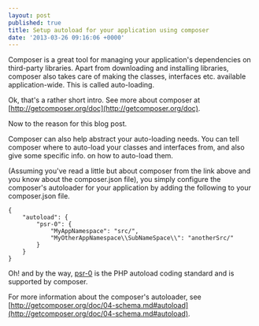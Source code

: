 ```yaml
---
layout: post
published: true
title: Setup autoload for your application using composer
date: '2013-03-26 09:16:06 +0000'
---
```

Composer is a great tool for managing your application's dependencies on third-party libraries.
Apart from downloading and installing libraries, composer also takes care of making the classes, interfaces etc. available application-wide. This is called auto-loading.

Ok, that's a rather short intro. See more about composer at [http://getcomposer.org/doc](http://getcomposer.org/doc).

Now to the reason for this blog post.

Composer can also help abstract your auto-loading needs. You can tell composer where to auto-load your classes and interfaces from, and also give some specific info. on how to auto-load them.

(Assuming you've read a little but about composer from the link above and you know about the composer.json file), you simply configure the composer's autoloader for your application by adding the following to your composer.json file.

```
{
    "autoload": {
        "psr-0": {
            "MyAppNamespace": "src/",
            "MyOtherAppNamespace\\SubNameSpace\\": "anotherSrc/"
        }
    }
}
```

Oh! and by the way, [psr-0](http://github.com/php-fig/fig-standards/blob/master/accepted/PSR-0.md) is the PHP autoload coding standard and is supported by composer.

For more information about the composer's autoloader, see [http://getcomposer.org/doc/04-schema.md#autoload](http://getcomposer.org/doc/04-schema.md#autoload).
